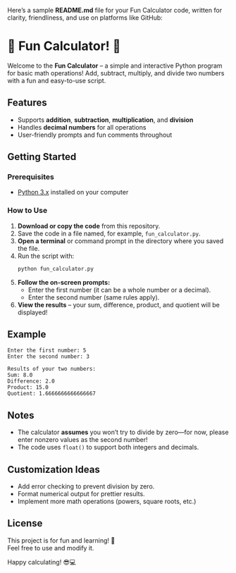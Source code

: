 Here’s a sample **README.md** file for your Fun Calculator code, written for clarity, friendliness, and use on platforms like GitHub:

# 🎉 Fun Calculator! 🎉

Welcome to the **Fun Calculator** – a simple and interactive Python program for basic math operations! Add, subtract, multiply, and divide two numbers with a fun and easy-to-use script.

## Features

- Supports **addition**, **subtraction**, **multiplication**, and **division**
- Handles **decimal numbers** for all operations
- User-friendly prompts and fun comments throughout

## Getting Started

### Prerequisites

- [Python 3.x](https://www.python.org/downloads/) installed on your computer

### How to Use

1. **Download or copy the code** from this repository.
2. Save the code in a file named, for example, `fun_calculator.py`.
3. **Open a terminal** or command prompt in the directory where you saved the file.
4. Run the script with:
    ```bash
    python fun_calculator.py
    ```
5. **Follow the on-screen prompts:**
    - Enter the first number (it can be a whole number or a decimal).
    - Enter the second number (same rules apply).
6. **View the results** – your sum, difference, product, and quotient will be displayed!

## Example

```
Enter the first number: 5
Enter the second number: 3

Results of your two numbers:
Sum: 8.0
Difference: 2.0
Product: 15.0
Quotient: 1.6666666666666667
```

## Notes

- The calculator **assumes** you won’t try to divide by zero—for now, please enter nonzero values as the second number!
- The code uses `float()` to support both integers and decimals.

## Customization Ideas

- Add error checking to prevent division by zero.
- Format numerical output for prettier results.
- Implement more math operations (powers, square roots, etc.)

## License

This project is for fun and learning! 🚀  
Feel free to use and modify it.

Happy calculating! 😎💻
